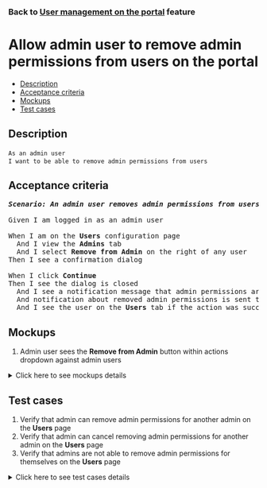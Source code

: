 ### Back to [User management on the portal](../../) feature

# Allow admin user to remove admin permissions from users on the portal

- [Description](#description)
- [Acceptance criteria](#acceptance-criteria)
- [Mockups](#mockups)
- [Test cases](#test-cases)

## Description

    As an admin user
    I want to be able to remove admin permissions from users

## Acceptance criteria

<pre>
<b><i>Scenario: An admin user removes admin permissions from users</i></b>

Given I am logged in as an admin user

When I am on the <b>Users</b> configuration page
  And I view the <b>Admins</b> tab
  And I select <b>Remove from Admin</b> on the right of any user
Then I see a confirmation dialog

When I click <b>Continue</b>
Then I see the dialog is closed
  And I see a notification message that admin permissions are OR not removed from the user
  And notification about removed admin permissions is sent to the user’s email
  And I see the user on the <b>Users</b> tab if the action was successful
</pre>

## Mockups

1. Admin user sees the <b>Remove from Admin</b> button within actions dropdown against admin users

<details>
  <summary>Click here to see mockups details</summary>

**1. Admin user sees the Remove from Admin button within actions dropdown against admin users:**

![Admin user sees the Remove from Admin button within actions dropdown against admin users](/sports_hub_portal/web_application_features/user_management/images/admin_user_management_action_dropdown.png)

</details>

## Test cases

1. Verify that admin can remove admin permissions for another admin on the <b>Users</b> page
2. Verify that admin can cancel removing admin permissions for another admin on the <b>Users</b> page
3. Verify that admins are not able to remove admin permissions for themselves on the <b>Users</b> page

<details>
  <summary>Click here to see test cases details</summary>

### **#1. Verify that admin can remove admin permissions for another admin on the Users page**

|Preconditions|Steps|Expected result
--------------|-----|----------
|- Log in with admin account</br>- Go to the <b>Users</b> configuration page</br>- There is another admin on the <b>Admins</b> tab|1) Select the <b>Admins</b> tab</br>2) On the right of another admin, select <b>Remove from Admin</b></br>3) On the confirmation dialog, click <b>Continue</b></br>4) Log out of admin account</br>5) Log in as an another admin</br>6) Go through site pages|2) The confirmation dialog appears</br>3) Admin is set with user permissions. Notification about removed admin permissions is sent to the user’s email</br>5) The admin can log in</br>6) Another admin cannot see the admin part of the application|

### **#2. Verify that admin can cancel removing admin permissions for another admin on the Users page**

|Preconditions|Steps|Expected result
--------------|-----|----------
|- Log in with admin account</br>- Go to the <b>Users</b> configuration page</br>- There is another admin on the <b>Admins</b> tab|1) Select the <b>Admins</b> tab</br>2) On the right of another admin, select <b>Remove from Admin</b></br>3) On the confirmation dialog, click <b>Cancel</b></br>4) Log out of admin account</br>5) Log in as an another admin</br>6) Go through site pages|2) The confirmation dialog appears</br>3) The admin keeps admin permissions</br>5) The user can log in</br>6) Another admin can see the admin part of application and perform actions there|

### **#3. Verify that admins are not able to remove admin permissions for themselves on the Users page**

|Preconditions|Steps|Expected result
--------------|-----|----------
|- Log in with admin account</br>- Go to the <b>Users</b> configuration page|1) Select the <b>Admins</b> tab</br>2) On the right of another admin, select <b>Remove from Admin</b></br>|2) The warning dialog appears about no possibility to remove admin permissions for the currently logged-in user|
</details>
